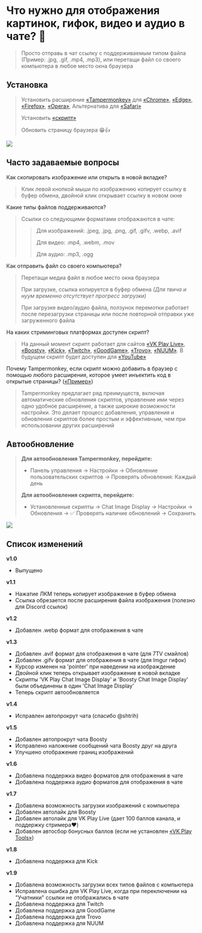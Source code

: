 # Что нужно для отображения картинок, гифок, видео и аудио в чате? 🤔

> Просто отправь в чат ссылку с поддерживаемым типом файла (Пример: .jpg, .gif, .mp4, .mp3), или перетащи файл со своего компьютера в любое место окна браузера

## Установка

> Установить расширение [«Tampermonkey»](https://www.tampermonkey.net/) для [«Chrome»](https://chrome.google.com/webstore/detail/dhdgffkkebhmkfjojejmpbldmpobfkfo), [«Edge»](https://microsoftedge.microsoft.com/addons/detail/iikmkjmpaadaobahmlepeloendndfphd), [«Firefox»](https://addons.mozilla.org/en-US/firefox/addon/tampermonkey/), [«Opera»](https://addons.opera.com/en/extensions/details/tampermonkey-beta/), Альтернатива для [«Safari»](https://apps.apple.com/app/userscripts/id1463298887)
>
> Установить [«скрипт»](https://github.com/c0IIwr/Chat-Image-Display/raw/main/Chat-Image-Display.user.js)
>
> Обновить страницу браузера 😁👍

<img  src="https://c0IIwr.github.io/Chat-Image-Display/zapaska-archive.gif">

## Часто задаваемые вопросы

Как скопировать изображение или открыть в новой вкладке?

> Клик левой кнопкой мыши по изображению копирует ссылку в буфер обмена, двойной клик открывает ссылку в новом окне

Какие типы файлов поддерживаются?

> Ссылки со следующими форматами отображаются в чате:
> > Для изображений: .jpeg, .jpg, .png, .gif, .gifv, .webp, .avif
> >
> > Для видео: .mp4, .webm, .mov
> >
> > Для аудио: .mp3, .ogg

Как отправить файл со своего компьютера?

> Перетащи медиа файл в любое место окна браузера
> 
> При загрузке, ссылка копируется в буфер обмена _(Для твича и нуум временно отсутствует прогресс загрузки)_
> 
> При загрузке видео/аудио файла, ползунок перемотки работает после перезагрузки страницы или после повторной отправки уже загруженного файла

На каких стриминговых платформах доступен скрипт?

> На данный момент скрипт работает для сайтов [«VK Play Live»](https://vkplay.live/), [«Boosty»](https://boosty.to/), [«Kick»](https://kick.com/), [«Twitch»](https://www.twitch.tv/), [«GoodGame»](https://goodgame.ru/), [«Trovo»](https://trovo.live/), [«NUUM»](https://nuum.ru/). В будущем скрипт будет доступен для [«YouTube»](https://www.youtube.com/)

Почему Tampermonkey, если скрипт можно добавить в браузер с помощью любого расширения, которое умеет инъектить код в открытые страницы? ([«Пример»](https://chromewebstore.google.com/detail/custom-javascript-for-web/ddbjnfjiigjmcpcpkmhogomapikjbjdk))

> Tampermonkey предлагает ряд преимуществ, включая автоматические обновления скриптов, управление ими через одно удобное расширение, а также широкие возможности настройки. Это делает процесс добавления, управления и обновления скриптов более простым и эффективным, чем при использовании других расширений

## Автообновление

> **Для автообновления Tampermonkey, перейдите:**
> - Панель управления → Настройки → Обновление пользовательских скриптов → Проверять обновления: Каждый день
>
> **Для автообновления скрипта, перейдите:**
> - Установленные скрипты → Chat Image Display → Настройки → Обновления → ✅ Проверять наличие обновлений → Сохранить

<img  src="https://c0IIwr.github.io/Chat-Image-Display/AutoUpdate.gif">

## Список изменений

**v1.0**
- Выпущено

**v1.1**
- Нажатие ЛКМ теперь копирует изображение в буфер обмена
- Ссылка обрезается после расширения файла изображения (полезно для Discord ссылок)

**v1.2**
- Добавлен .webp формат для отображения в чате

**v1.3**
- Добавлен .avif формат для отображения в чате (для 7TV смайлов)
- Добавлен .gifv формат для отображения в чате (для Imgur гифок)
- Курсор изменен на 'pointer' при наведении на изображдение
- Двойной клик теперь открывает изображение в новой вкладке
- Скрипты 'VK Play Chat Image Display' и 'Boosty Chat Image Display' были объединены в один 'Chat Image Display'
- Теперь скрипт автообновляется

**v1.4**
- Исправлен автопрокрут чата (спасибо @shtrih)

**v1.5**
- Добавлен автопрокрут чата Boosty
- Исправлено наложение сообщений чата Boosty друг на друга
- Улучшено отображение границ изображений

**v1.6**
- Добавлена поддержка видео форматов для отображения в чате
- Добавлена поддержка аудио форматов для отображения в чате

**v1.7**
- Добавлена возможность загрузки изображений с компьютера
- Добавлен автолайк для Boosty
- Добавлен автолайк для VK Play Live (дает 100 баллов канала, и поддержку стримера❤️)
- Добавлен автосбор бонусных баллов (если не установлен [«VK Play Tools»](https://chromewebstore.google.com/detail/vk-play-tools/pgcocghliackkooeoiihnkdnbempgjfk))

**v1.8**
- Добавлена поддержка для Kick

**v1.9**
- Добавлена возможность загрузки всех типов файлов с компьютера
- Исправлена ошибка для VK Play Live, когда при переключении на "Учатники" ссылки не отображались в чате
- Добавлена поддержка для Twitch
- Добавлена поддержка для GoodGame
- Добавлена поддержка для Trovo
- Добавлена поддержка для NUUM
